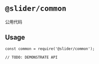 # `@slider/common`

公用代码

## Usage

```
const common = require('@slider/common');

// TODO: DEMONSTRATE API
```
